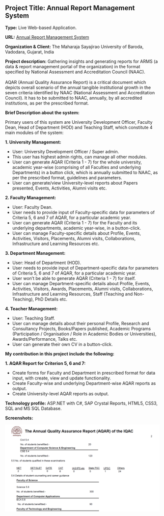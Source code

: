 ## Project Title: Annual Report Management System

**Type:** Live Web-based Application. 

**URL:** <a href="http://ccc.msubaroda.ac.in/AnnualRep/">Annual Report Management System</a> 

**Organization & Client:** The Maharaja Sayajirao University of Baroda, Vadodara, Gujarat, India

**Project description:** Gathering insights and generating reports for ARMS (a data & report management portal of the organization) in the format specified by National Assessment and Accreditation Council (NAAC).<br><br>AQAR (Annual Quality Assurance Report) is a critical document which depicts overall scenario of the annual tangible institutional growth in the seven criteria identified by NAAC (National Assessment and Accreditation Council). It has to be submitted to NAAC, annually, by all accredited institutions, as per the prescribed format.

**Brief Description about the system:**

Primary users of this system are University Development Officer, Faculty Dean, Head of Department (HOD) and Teaching Staff, which constitute 4 main modules of the system:

**1. University Management:**
* User: University Development Officer / Super admin.
* This user has highest admin rights, can manage all other modules.
* User can generate AQAR (Criteria 1 - 7) for the whole university, academic year-wise (comprising of all Faculties and underlying Departments) in a button click, which is annually submitted to NAAC, as per the prescribed format, guidelines and parameters.
* User can generate/view University-level reports about Papers presented, Events, Activities, Alumni visits etc.

**2. Faculty Management:**
* User: Faculty Dean.
* User needs to provide input of Faculty-specific data for parameters of Criteria 5, 6 and 7 of AQAR, for a particular academic year.
* User can generate AQAR (Criteria 1 - 7) for the Faculty and its underlying departments, academic year-wise, in a button-click. 
* User can manage Faculty-specific details about Profile, Events, Activities, Visitors, Placements, Alumni visits, Collaborations, Infrastructure and Learning Resources etc.

**3. Department Management:**
* User: Head of Department (HOD).
* User needs to provide input of Department-specific data for parameters of Criteria 5, 6 and 7 of AQAR, for a particular academic year.
* User won’t be able to generate AQAR (Criteria 1 - 7) for itself.
* User can manage Department-specific details about Profile, Events, Activities, Visitors, Awards, Placements, Alumni visits, Collaborations, Infrastructure and Learning Resources, Staff (Teaching and Non-Teaching), PhD Details etc.

**4. Teacher Management:**
* User: Teaching Staff.
* User can manage details about their personal Profile, Research and Consultancy Projects, Books/Papers published, Academic Programs (Participation / Organisation / Role in Academic Bodies or Universities), Awards/Performance, Talks etc.
* User can generate their own CV in a button-click.

**My contribution in this project include the following:**

**1. AQAR Report for Criterion 5, 6 and 7:**
* Create forms for Faculty and Department in prescribed format for data input, with create, view and update functionality.
* Create Faculty-wise and underlying Department-wise AQAR reports as output.
* Create University-level AQAR reports as output.

**Technology profile:** ASP.NET with C#, SAP Crystal Reports, HTML5, CSS3, SQL and MS SQL Database.

**Screenshots:**

<kbd><img src="../images/annual_report/1.png?raw=true"/></kbd>
